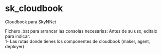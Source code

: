 # sk_cloudbook
Cloudbook para SkyNNet

Fichero .bat para arrancar las consolas necesarias:
  Antes de su uso, editalo para indicar:\
  1- Las rutas donde tienes los componentes de cloudbook (maker, agent, deployer)
